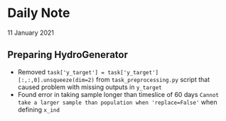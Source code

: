 # Daily Note

11 January 2021

## Preparing HydroGenerator

- Removed `task['y_target'] = task['y_target'][:,:,0].unsqueeze(dim=2)` from `task_preprocessing.py` script that caused problem with missing outputs in `y_target`
- Found error in taking sample longer than timeslice of 60 days `Cannot take a larger sample than population when 'replace=False'` when defining `x_ind`